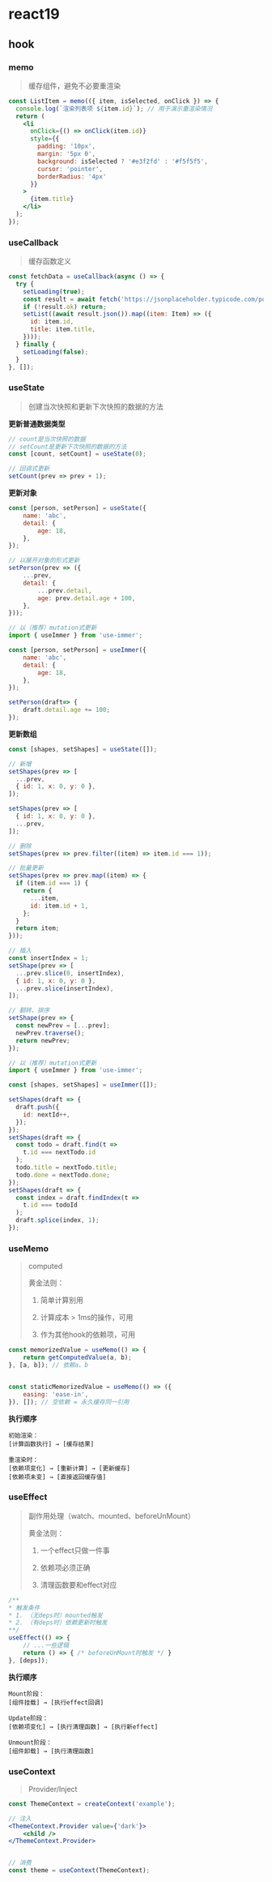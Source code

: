 # react19

## hook

### memo
> 缓存组件，避免不必要重渲染

```jsx
const ListItem = memo(({ item, isSelected, onClick }) => {
  console.log(`渲染列表项 ${item.id}`); // 用于演示重渲染情况
  return (
    <li 
      onClick={() => onClick(item.id)}
      style={{
        padding: '10px',
        margin: '5px 0',
        background: isSelected ? '#e3f2fd' : '#f5f5f5',
        cursor: 'pointer',
        borderRadius: '4px'
      }}
    >
      {item.title}
    </li>
  );
});
```

### useCallback
> 缓存函数定义

```jsx
const fetchData = useCallback(async () => {
  try {
    setLoading(true);
    const result = await fetch('https://jsonplaceholder.typicode.com/posts');
    if (!result.ok) return;
    setList((await result.json()).map((item: Item) => ({
      id: item.id,
      title: item.title,
    })));
  } finally {
    setLoading(false);
  }
}, []);
```

### useState

> 创建当次快照和更新下次快照的数据的方法

**更新普通数据类型**

```jsx
// count是当次快照的数据
// setCount是更新下次快照的数据的方法
const [count, setCount] = useState(0);

// 回调式更新
setCount(prev => prev + 1);
```

**更新对象**

```jsx
const [person, setPerson] = useState({
    name: 'abc',
    detail: {
        age: 18,
    },   
});

// 以展开对象的形式更新
setPerson(prev => ({
    ...prev,
    detail: {
        ...prev.detail,
        age: prev.detail.age + 100,
    },
}));

// 以（推荐）mutation式更新
import { useImmer } from 'use-immer';

const [person, setPerson] = useImmer({
    name: 'abc',
    detail: {
        age: 18,
    },   
});

setPerson(draft=> {
    draft.detail.age += 100;
});
```

**更新数组**

```jsx
const [shapes, setShapes] = useState([]);

// 新增
setShapes(prev => [
  ...prev,
  { id: 1, x: 0, y: 0 },
]);

setShapes(prev => [
  { id: 1, x: 0, y: 0 },
  ...prev,
]);

// 删除
setShapes(prev => prev.filter((item) => item.id === 1));

// 批量更新
setShapes(prev => prev.map((item) => {
  if (item.id === 1) {
    return {
      ...item,
      id: item.id + 1,
    };
  }
  return item;
}));

// 插入
const insertIndex = 1;
setShape(prev => [
  ...prev.slice(0, insertIndex),
  { id: 1, x: 0, y: 0 },
  ...prev.slice(insertIndex),
]);

// 翻转、排序
setShape(prev => {
  const newPrev = [...prev];
  newPrev.traverse();
  return newPrev;
});

// 以（推荐）mutation式更新
import { useImmer } from 'use-immer';

const [shapes, setShapes] = useImmer([]);

setShapes(draft => {
  draft.push({
    id: nextId++,
  });
});
setShapes(draft => {
  const todo = draft.find(t =>
    t.id === nextTodo.id
  );
  todo.title = nextTodo.title;
  todo.done = nextTodo.done;
});
setShapes(draft => {
  const index = draft.findIndex(t =>
    t.id === todoId
  );
  draft.splice(index, 1);
});
```

### useMemo

> computed
> 
> 黄金法则：
> 
> 1. 简单计算别用
> 
> 2. 计算成本 > 1ms的操作，可用
> 
> 3. 作为其他hook的依赖项，可用

```jsx
const memorizedValue = useMemo(() => {
    return getComputedValue(a, b);
}, [a, b]); // 依赖a、b


const staticMemorizedValue = useMemo(() => ({
    easing: 'ease-in',
}), []); // 空依赖 = 永久缓存同一引用
```

**执行顺序**

```textile
初始渲染：
[计算函数执行] → [缓存结果]

重渲染时：
[依赖项变化] → [重新计算] → [更新缓存]
[依赖项未变] → [直接返回缓存值]
```

### useEffect

> 副作用处理（watch、mounted、beforeUnMount）
> 
> 黄金法则：
> 
> 1. 一个effect只做一件事
> 
> 2. 依赖项必须正确
> 
> 3. 清理函数要和effect对应

```jsx
/**
* 触发条件
* 1. （无deps时）mounted触发
* 2. （有deps时）依赖更新时触发
**/
useEffect(() => {
    // ...一些逻辑
    return () => { /* beforeUnMount时触发 */ }
}, [deps]);
```

**执行顺序**

```text
Mount阶段：
[组件挂载] → [执行effect回调]

Update阶段：
[依赖项变化] → [执行清理函数] → [执行新effect]

Unmount阶段：
[组件卸载] → [执行清理函数]
```

### useContext

> Provider/Inject

```jsx
const ThemeContext = createContext('example');

// 注入
<ThemeContext.Provider value={'dark'}>
    <child />
</ThemeContext.Provider>


// 消费
const theme = useContext(ThemeContext);
```
